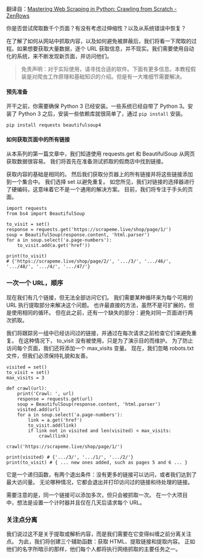 翻译自：[Mastering Web Scraping in Python: Crawling from Scratch - ZenRows](https://www.zenrows.com/blog/mastering-web-scraping-in-python-crawling-from-scratch)



你是否尝试爬取数千个页面？有没有考虑过伸缩性？以及从系统错误中恢复？



在了解了如何从网站中抓取内容，以及如何避免被屏蔽后，我们将看一下爬取的过程。如果想要获取大量数据，逐个 URL 获取信息，并不现实。我们需要使用自动化的系统，来不断发现新页面，并访问他们。



>  免责声明：对于实际使用，请寻找合适的软件。下面有更多信息。本教程假装是对爬虫工作原理和基础知识的介绍。但是有一大堆细节需要解决。



#### 预先准备



开干之前，你需要确保 Python 3 已经安装。一些系统已经自带了 Python 3。安装了 Python 3 之后，安装一些依赖库就很简单了，通过 `pip install` 安装。



```
pip install requests beautifulsoup4
```



#### 如何获取页面中的所有链接



从本系列的第一篇文章中，我们知道使用 requests.get 和 BeautifulSoup 从网页获取数据很容易。 我们将首先在准备测试抓取的假商店中找到链接。



获取内容的基础是相同的。 然后我们获取分页器上的所有链接并将这些链接添加到一个集合中。 我们选择 set 以避免重复。 如您所见，我们对链接的选择器进行了硬编码，这意味着它不是一个通用的解决方案。 目前，我们将专注于手头的页面。



```
import requests 
from bs4 import BeautifulSoup 
 
to_visit = set() 
response = requests.get('https://scrapeme.live/shop/page/1/') 
soup = BeautifulSoup(response.content, 'html.parser') 
for a in soup.select('a.page-numbers'): 
	to_visit.add(a.get('href')) 
 
print(to_visit) 
# {'https://scrapeme.live/shop/page/2/', '.../3/', '.../46/', '.../48/', '.../4/', '.../47/'} 
```



### 一次一个 URL，顺序



现在我们有几个链接，但无法全部访问它们。 我们需要某种循环来为每个可用的 URL 执行提取部分来解决这个问题。 也许最直接的方法，虽然不是可扩展的，但是使用相同的循环。 但在此之前，还有一个缺失的部分：避免对同一页面进行两次抓取。



我们将跟踪另一组中已经访问过的链接，并通过在每次请求之前检查它们来避免重复。 在这种情况下， to_visit 没有被使用，只是为了演示目的而维护。 为了防止访问每个页面，我们还将添加一个 max_visits 变量。 现在，我们忽略 robots.txt 文件，但我们必须保持礼貌和友善。





```
visited = set() 
to_visit = set() 
max_visits = 3 
 
def crawl(url): 
	print('Crawl: ', url) 
	response = requests.get(url) 
	soup = BeautifulSoup(response.content, 'html.parser') 
	visited.add(url) 
	for a in soup.select('a.page-numbers'): 
		link = a.get('href') 
		to_visit.add(link) 
		if link not in visited and len(visited) < max_visits: 
			crawl(link) 
 
crawl('https://scrapeme.live/shop/page/1/') 
 
print(visited) # {'.../3/', '.../1/', '.../2/'} 
print(to_visit) # { ... new ones added, such as pages 5 and 6 ... } 
```



它是一个递归函数，有两个退出条件：没有更多的链接可以访问，或者我们达到了最大访问量。 无论哪种情况，它都会退出并打印访问过的链接和待处理的链接。



需要注意的是，同一个链接可以添加多次，但只会被抓取一次。 在一个大项目中，想法是设置一个计时器并且仅在几天后请求每个 URL。



### 关注点分离



我们说过这不是关于提取或解析内容，而是我们需要在它变得纠缠之前分离关注点。 为此，我们将创建三个辅助函数：获取 HTML、提取链接和提取内容。 正如他们的名字所暗示的那样，他们每个人都将执行网络抓取的主要任务之一。





